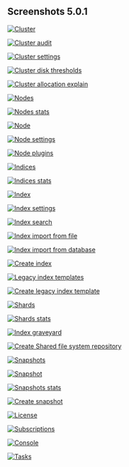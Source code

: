 ## Screenshots 5.0.1

[![Cluster](https://raw.githubusercontent.com/stephanediondev/elasticsearch-admin/main/screenshots/5/resized/resized-cluster.png)](https://raw.githubusercontent.com/stephanediondev/elasticsearch-admin/main/screenshots/5/original/original-cluster.png)

[![Cluster audit](https://raw.githubusercontent.com/stephanediondev/elasticsearch-admin/main/screenshots/5/resized/resized-cluster-audit.png)](https://raw.githubusercontent.com/stephanediondev/elasticsearch-admin/main/screenshots/5/original/original-cluster-audit.png)

[![Cluster settings](https://raw.githubusercontent.com/stephanediondev/elasticsearch-admin/main/screenshots/5/resized/resized-cluster-settings.png)](https://raw.githubusercontent.com/stephanediondev/elasticsearch-admin/main/screenshots/5/original/original-cluster-settings.png)

[![Cluster disk thresholds](https://raw.githubusercontent.com/stephanediondev/elasticsearch-admin/main/screenshots/5/resized/resized-disk-thresholds.png)](https://raw.githubusercontent.com/stephanediondev/elasticsearch-admin/main/screenshots/5/original/original-disk-thresholds.png)

[![Cluster allocation explain](https://raw.githubusercontent.com/stephanediondev/elasticsearch-admin/main/screenshots/5/resized/resized-cluster-allocation-explain.png)](https://raw.githubusercontent.com/stephanediondev/elasticsearch-admin/main/screenshots/5/original/original-cluster-allocation-explain.png)

[![Nodes](https://raw.githubusercontent.com/stephanediondev/elasticsearch-admin/main/screenshots/5/resized/resized-nodes.png)](https://raw.githubusercontent.com/stephanediondev/elasticsearch-admin/main/screenshots/5/original/original-nodes.png)

[![Nodes stats](https://raw.githubusercontent.com/stephanediondev/elasticsearch-admin/main/screenshots/5/resized/resized-nodes-stats.png)](https://raw.githubusercontent.com/stephanediondev/elasticsearch-admin/main/screenshots/5/original/original-nodes-stats.png)

[![Node](https://raw.githubusercontent.com/stephanediondev/elasticsearch-admin/main/screenshots/5/resized/resized-node.png)](https://raw.githubusercontent.com/stephanediondev/elasticsearch-admin/main/screenshots/5/original/original-node.png)

[![Node settings](https://raw.githubusercontent.com/stephanediondev/elasticsearch-admin/main/screenshots/5/resized/resized-node-settings.png)](https://raw.githubusercontent.com/stephanediondev/elasticsearch-admin/main/screenshots/5/original/original-node-settings.png)

[![Node plugins](https://raw.githubusercontent.com/stephanediondev/elasticsearch-admin/main/screenshots/5/resized/resized-node-plugins.png)](https://raw.githubusercontent.com/stephanediondev/elasticsearch-admin/main/screenshots/5/original/original-node-plugins.png)

[![Indices](https://raw.githubusercontent.com/stephanediondev/elasticsearch-admin/main/screenshots/5/resized/resized-indices.png)](https://raw.githubusercontent.com/stephanediondev/elasticsearch-admin/main/screenshots/5/original/original-indices.png)

[![Indices stats](https://raw.githubusercontent.com/stephanediondev/elasticsearch-admin/main/screenshots/5/resized/resized-indices-stats.png)](https://raw.githubusercontent.com/stephanediondev/elasticsearch-admin/main/screenshots/5/original/original-indices-stats.png)

[![Index](https://raw.githubusercontent.com/stephanediondev/elasticsearch-admin/main/screenshots/5/resized/resized-index.png)](https://raw.githubusercontent.com/stephanediondev/elasticsearch-admin/main/screenshots/5/original/original-index.png)

[![Index settings](https://raw.githubusercontent.com/stephanediondev/elasticsearch-admin/main/screenshots/5/resized/resized-index-settings.png)](https://raw.githubusercontent.com/stephanediondev/elasticsearch-admin/main/screenshots/5/original/original-index-settings.png)

[![Index search](https://raw.githubusercontent.com/stephanediondev/elasticsearch-admin/main/screenshots/5/resized/resized-index-search.png)](https://raw.githubusercontent.com/stephanediondev/elasticsearch-admin/main/screenshots/5/original/original-index-search.png)

[![Index import from file](https://raw.githubusercontent.com/stephanediondev/elasticsearch-admin/main/screenshots/5/resized/resized-index-file-import.png)](https://raw.githubusercontent.com/stephanediondev/elasticsearch-admin/main/screenshots/5/original/original-index-file-import.png)

[![Index import from database](https://raw.githubusercontent.com/stephanediondev/elasticsearch-admin/main/screenshots/5/resized/resized-index-database-import.png)](https://raw.githubusercontent.com/stephanediondev/elasticsearch-admin/main/screenshots/5/original/original-index-database-import.png)

[![Create index](https://raw.githubusercontent.com/stephanediondev/elasticsearch-admin/main/screenshots/5/resized/resized-index-create.png)](https://raw.githubusercontent.com/stephanediondev/elasticsearch-admin/main/screenshots/5/original/original-index-create.png)

[![Legacy index templates](https://raw.githubusercontent.com/stephanediondev/elasticsearch-admin/main/screenshots/5/resized/resized-index-templates-legacy.png)](https://raw.githubusercontent.com/stephanediondev/elasticsearch-admin/main/screenshots/5/original/original-index-templates-legacy.png)

[![Create legacy index template](https://raw.githubusercontent.com/stephanediondev/elasticsearch-admin/main/screenshots/5/resized/resized-index-template-create-legacy.png)](https://raw.githubusercontent.com/stephanediondev/elasticsearch-admin/main/screenshots/5/original/original-index-template-create-legacy.png)

[![Shards](https://raw.githubusercontent.com/stephanediondev/elasticsearch-admin/main/screenshots/5/resized/resized-shards.png)](https://raw.githubusercontent.com/stephanediondev/elasticsearch-admin/main/screenshots/5/original/original-shards.png)

[![Shards stats](https://raw.githubusercontent.com/stephanediondev/elasticsearch-admin/main/screenshots/5/resized/resized-shards-stats.png)](https://raw.githubusercontent.com/stephanediondev/elasticsearch-admin/main/screenshots/5/original/original-shards-stats.png)

[![Index graveyard](https://raw.githubusercontent.com/stephanediondev/elasticsearch-admin/main/screenshots/5/resized/resized-index-graveyard.png)](https://raw.githubusercontent.com/stephanediondev/elasticsearch-admin/main/screenshots/5/original/original-index-graveyard.png)

[![Create Shared file system repository](https://raw.githubusercontent.com/stephanediondev/elasticsearch-admin/main/screenshots/5/resized/resized-repository-create-fs.png)](https://raw.githubusercontent.com/stephanediondev/elasticsearch-admin/main/screenshots/5/original/original-repository-create-fs.png)

[![Snapshots](https://raw.githubusercontent.com/stephanediondev/elasticsearch-admin/main/screenshots/5/resized/resized-snapshots.png)](https://raw.githubusercontent.com/stephanediondev/elasticsearch-admin/main/screenshots/5/original/original-snapshots.png)

[![Snapshot](https://raw.githubusercontent.com/stephanediondev/elasticsearch-admin/main/screenshots/5/resized/resized-snapshot.png)](https://raw.githubusercontent.com/stephanediondev/elasticsearch-admin/main/screenshots/5/original/original-snapshot.png)

[![Snapshots stats](https://raw.githubusercontent.com/stephanediondev/elasticsearch-admin/main/screenshots/5/resized/resized-snapshots-stats.png)](https://raw.githubusercontent.com/stephanediondev/elasticsearch-admin/main/screenshots/5/original/original-snapshots-stats.png)

[![Create snapshot](https://raw.githubusercontent.com/stephanediondev/elasticsearch-admin/main/screenshots/5/resized/resized-snapshot-create.png)](https://raw.githubusercontent.com/stephanediondev/elasticsearch-admin/main/screenshots/5/original/original-snapshot-create.png)

[![License](https://raw.githubusercontent.com/stephanediondev/elasticsearch-admin/main/screenshots/5/resized/resized-license.png)](https://raw.githubusercontent.com/stephanediondev/elasticsearch-admin/main/screenshots/5/original/original-license.png)

[![Subscriptions](https://raw.githubusercontent.com/stephanediondev/elasticsearch-admin/main/screenshots/5/resized/resized-subscriptions.png)](https://raw.githubusercontent.com/stephanediondev/elasticsearch-admin/main/screenshots/5/original/original-subscriptions.png)

[![Console](https://raw.githubusercontent.com/stephanediondev/elasticsearch-admin/main/screenshots/5/resized/resized-console.png)](https://raw.githubusercontent.com/stephanediondev/elasticsearch-admin/main/screenshots/5/original/original-console.png)

[![Tasks](https://raw.githubusercontent.com/stephanediondev/elasticsearch-admin/main/screenshots/5/resized/resized-tasks.png)](https://raw.githubusercontent.com/stephanediondev/elasticsearch-admin/main/screenshots/5/original/original-tasks.png)


